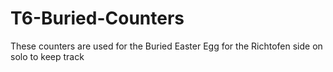 # T6-Buried-Counters

These counters are used for the Buried Easter Egg for the Richtofen side on solo to keep track


